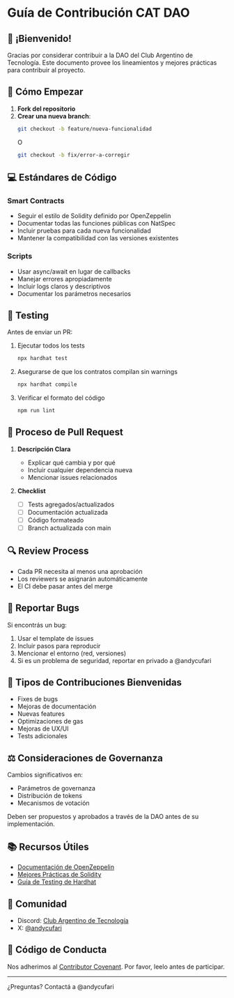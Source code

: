 # Guía de Contribución CAT DAO

## 👋 ¡Bienvenido!

Gracias por considerar contribuir a la DAO del Club Argentino de Tecnología. Este documento provee los lineamientos y mejores prácticas para contribuir al proyecto.

## 🌱 Cómo Empezar

1. **Fork del repositorio**
2. **Crear una nueva branch**:
   ```bash
   git checkout -b feature/nueva-funcionalidad
   ```
   O
   ```bash
   git checkout -b fix/error-a-corregir
   ```

## 💻 Estándares de Código

### Smart Contracts
- Seguir el estilo de Solidity definido por OpenZeppelin
- Documentar todas las funciones públicas con NatSpec
- Incluir pruebas para cada nueva funcionalidad
- Mantener la compatibilidad con las versiones existentes

### Scripts
- Usar async/await en lugar de callbacks
- Manejar errores apropiadamente
- Incluir logs claros y descriptivos
- Documentar los parámetros necesarios

## 🧪 Testing

Antes de enviar un PR:
1. Ejecutar todos los tests
   ```bash
   npx hardhat test
   ```
2. Asegurarse de que los contratos compilan sin warnings
   ```bash
   npx hardhat compile
   ```
3. Verificar el formato del código
   ```bash
   npm run lint
   ```

## 📝 Proceso de Pull Request

1. **Descripción Clara**
   - Explicar qué cambia y por qué
   - Incluir cualquier dependencia nueva
   - Mencionar issues relacionados

2. **Checklist**
   - [ ] Tests agregados/actualizados
   - [ ] Documentación actualizada
   - [ ] Código formateado
   - [ ] Branch actualizada con main

## 🔍 Review Process

- Cada PR necesita al menos una aprobación
- Los reviewers se asignarán automáticamente
- El CI debe pasar antes del merge

## 🚨 Reportar Bugs

Si encontrás un bug:
1. Usar el template de issues
2. Incluir pasos para reproducir
3. Mencionar el entorno (red, versiones)
4. Si es un problema de seguridad, reportar en privado a @andycufari

## 🌈 Tipos de Contribuciones Bienvenidas

- Fixes de bugs
- Mejoras de documentación
- Nuevas features
- Optimizaciones de gas
- Mejoras de UX/UI
- Tests adicionales

## ⚖️ Consideraciones de Governanza

Cambios significativos en:
- Parámetros de governanza
- Distribución de tokens
- Mecanismos de votación

Deben ser propuestos y aprobados a través de la DAO antes de su implementación.

## 📚 Recursos Útiles

- [Documentación de OpenZeppelin](https://docs.openzeppelin.com/)
- [Mejores Prácticas de Solidity](https://consensys.github.io/smart-contract-best-practices/)
- [Guía de Testing de Hardhat](https://hardhat.org/tutorial/testing-contracts.html)

## 💬 Comunidad

- Discord: [Club Argentino de Tecnología](https://discord.gg/DdSZxmr6Ay)
- X: [@andycufari](https://x.com/andycufari)

## 🙏 Código de Conducta

Nos adherimos al [Contributor Covenant](https://www.contributor-covenant.org/). Por favor, leelo antes de participar.

---

¿Preguntas? Contactá a @andycufari
